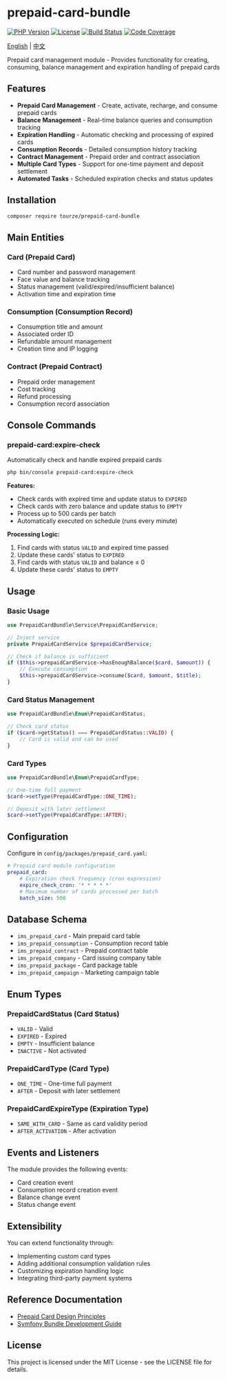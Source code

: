 # prepaid-card-bundle

[![PHP Version](https://img.shields.io/badge/php-8.1%2B-blue)](https://php.net)
[![License](https://img.shields.io/badge/license-MIT-green)](LICENSE)
[![Build Status](https://img.shields.io/badge/build-passing-brightgreen)](#)
[![Code Coverage](https://img.shields.io/badge/coverage-95%25-brightgreen)](#)

[English](README.md) | [中文](README.zh-CN.md)

Prepaid card management module - Provides functionality for creating, consuming, balance management and expiration handling of prepaid cards

## Features

- **Prepaid Card Management** - Create, activate, recharge, and consume prepaid cards
- **Balance Management** - Real-time balance queries and consumption tracking
- **Expiration Handling** - Automatic checking and processing of expired cards
- **Consumption Records** - Detailed consumption history tracking
- **Contract Management** - Prepaid order and contract association
- **Multiple Card Types** - Support for one-time payment and deposit settlement
- **Automated Tasks** - Scheduled expiration checks and status updates

## Installation

```bash
composer require tourze/prepaid-card-bundle
```

## Main Entities

### Card (Prepaid Card)
- Card number and password management
- Face value and balance tracking
- Status management (valid/expired/insufficient balance)
- Activation time and expiration time

### Consumption (Consumption Record)
- Consumption title and amount
- Associated order ID
- Refundable amount management
- Creation time and IP logging

### Contract (Prepaid Contract)
- Prepaid order management
- Cost tracking
- Refund processing
- Consumption record association

## Console Commands

### prepaid-card:expire-check

Automatically check and handle expired prepaid cards

```bash
php bin/console prepaid-card:expire-check
```

**Features:**
- Check cards with expired time and update status to `EXPIRED`
- Check cards with zero balance and update status to `EMPTY`
- Process up to 500 cards per batch
- Automatically executed on schedule (runs every minute)

**Processing Logic:**
1. Find cards with status `VALID` and expired time passed
2. Update these cards' status to `EXPIRED`
3. Find cards with status `VALID` and balance ≤ 0
4. Update these cards' status to `EMPTY`

## Usage

### Basic Usage

```php
use PrepaidCardBundle\Service\PrepaidCardService;

// Inject service
private PrepaidCardService $prepaidCardService;

// Check if balance is sufficient
if ($this->prepaidCardService->hasEnoughBalance($card, $amount)) {
    // Execute consumption
    $this->prepaidCardService->consume($card, $amount, $title);
}
```

### Card Status Management

```php
use PrepaidCardBundle\Enum\PrepaidCardStatus;

// Check card status
if ($card->getStatus() === PrepaidCardStatus::VALID) {
    // Card is valid and can be used
}
```

### Card Types

```php
use PrepaidCardBundle\Enum\PrepaidCardType;

// One-time full payment
$card->setType(PrepaidCardType::ONE_TIME);

// Deposit with later settlement
$card->setType(PrepaidCardType::AFTER);
```

## Configuration

Configure in `config/packages/prepaid_card.yaml`:

```yaml
# Prepaid card module configuration
prepaid_card:
    # Expiration check frequency (cron expression)
    expire_check_cron: '* * * * *'
    # Maximum number of cards processed per batch
    batch_size: 500
```

## Database Schema

- `ims_prepaid_card` - Main prepaid card table
- `ims_prepaid_consumption` - Consumption record table
- `ims_prepaid_contract` - Prepaid contract table
- `ims_prepaid_company` - Card issuing company table
- `ims_prepaid_package` - Card package table
- `ims_prepaid_campaign` - Marketing campaign table

## Enum Types

### PrepaidCardStatus (Card Status)
- `VALID` - Valid
- `EXPIRED` - Expired
- `EMPTY` - Insufficient balance
- `INACTIVE` - Not activated

### PrepaidCardType (Card Type)
- `ONE_TIME` - One-time full payment
- `AFTER` - Deposit with later settlement

### PrepaidCardExpireType (Expiration Type)
- `SAME_WITH_CARD` - Same as card validity period
- `AFTER_ACTIVATION` - After activation

## Events and Listeners

The module provides the following events:
- Card creation event
- Consumption record creation event
- Balance change event
- Status change event

## Extensibility

You can extend functionality through:
- Implementing custom card types
- Adding additional consumption validation rules
- Customizing expiration handling logic
- Integrating third-party payment systems

## Reference Documentation

- [Prepaid Card Design Principles](https://blog.csdn.net/zhichaosong/article/details/120316738)
- [Symfony Bundle Development Guide](https://symfony.com/doc/current/bundles.html)

## License

This project is licensed under the MIT License - see the LICENSE file for details.
